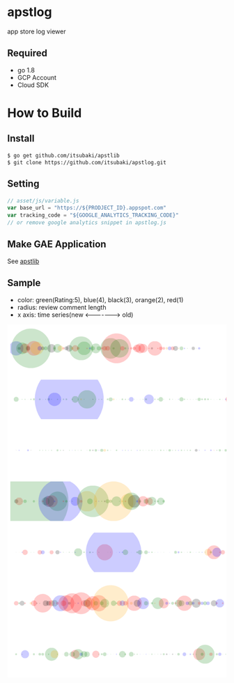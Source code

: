 # apstlog
app store log viewer

## Required

- go 1.8
- GCP Account
- Cloud SDK

# How to Build

## Install

```console
$ go get github.com/itsubaki/apstlib
$ git clone https://github.com/itsubaki/apstlog.git
```

## Setting

```javascript
// asset/js/variable.js
var base_url = "https://${PRODJECT_ID}.appspot.com"
var tracking_code = "${GOOGLE_ANALYTICS_TRACKING_CODE}"
// or remove google analytics snippet in apstlog.js
```

## Make GAE Application

See [apstlib](https://github.com/itsubaki/apstlib.git)

## Sample

 - color: green(Rating:5), blue(4), black(3), orange(2), red(1)
 - radius: review comment length
 - x axis: time series(new <-------> old)


![](./sample.png)
